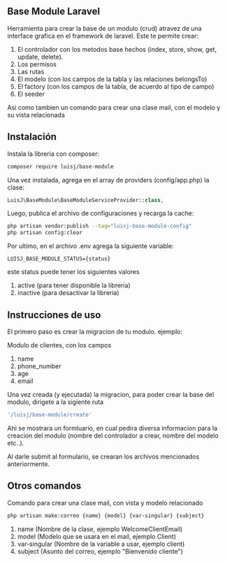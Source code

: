 ## Base Module Laravel
Herramienta para crear la base de un modulo (crud) atravez de una interface grafica en el framework de laravel. Este te permite crear:
1. El controlador con los metodos base hechos (index, store, show, get, update, delete).
2. Los permisos
3. Las rutas
4. El modelo (con los campos de la tabla y las relaciones belongsTo)
5. El factory (con los campos de la tabla, de acuerdo al tipo de campo)
6. El seeder

Asi como tambien un comando para crear una clase mail, con el modelo y su vista relacionada

## Instalación
Instala la libreria con composer:
```bash
composer require luisj/base-module
```
Una vez instalada, agrega en el array de providers (config/app.php) la clase:
```php
LuisJ\BaseModule\BaseModuleServiceProvider::class,
```
Luego, publica el archivo de configuraciones y recarga la cache:
```bash
php artisan vendor:publish --tag="luisj-base-module-config"
php artisan config:clear
```
Por ultimo, en el archivo .env agrega la siguiente variable:
```env
LUISJ_BASE_MODULE_STATUS={status}
```
este status puede tener los siguientes valores
1. active (para tener disponible la libreria)
2. inactive (para desactivar la libreria)

## Instrucciones de uso
El primero paso es crear la migracion de tu modulo. ejemplo:

Modulo de clientes, con los campos
1. name 
2. phone_number 
3. age 
4. email

Una vez creada (y ejecutada) la migracion, para poder crear la base del modulo, dirigete a la sigiente ruta
```php
'/luisj/base-module/create'
```
Ahi se mostrara un formluario, en cual pedira diversa informacion para la creacion del modulo (nombre del controlador a crear, nombre del modelo etc..).

Al darle submit al formulario, se crearan los archivos mencionados anteriormente.

## Otros comandos
Comando para crear una clase mail, con vista y modelo relacionado
```bash
php artisan make:correo {name} {model} {var-singular} {subject}
```
1. name (Nombre de la clase, ejemplo WelcomeClientEmail)
2. model (Modelo que se usara en el mail, ejemplo Client)
3. var-singular (Nombre de la variable a usar, ejemplo client)
4. subject (Asunto del correo, ejemplo "Bienvenido cliente")
